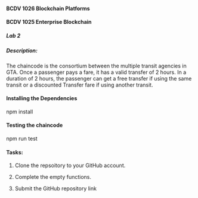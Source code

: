#### BCDV 1026 Blockchain Platforms
#### BCDV 1025 Enterprise Blockchain

##### Lab 2  #####

##### Description: ##### 
The chaincode is the consortium between the multiple transit agencies in GTA. 
Once a passenger pays a fare, it has a valid transfer of 2 hours. 
In a duration of 2 hours, the passenger can get a free transfer if using the same transit 
or a discounted Transfer fare if using another transit. 



#### Installing the Dependencies #### 

npm install 

#### Testing the chaincode  #####

npm run test 


#### Tasks: ####
1. Clone the repsoitory to your GitHub account.

2. Complete the empty functions.

3. Submit the GitHub repository link 
